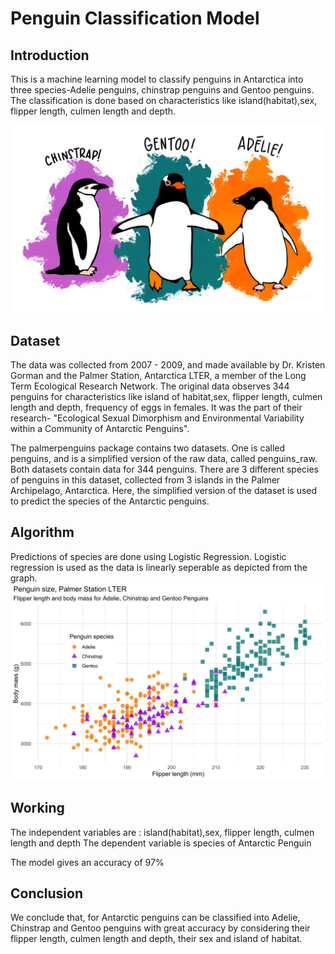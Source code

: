 # Penguin Classification Model
## Introduction
This is a machine learning model to classify penguins in Antarctica into three species-Adelie penguins, chinstrap penguins and Gentoo penguins. The classification is done based on characteristics like island(habitat),sex, flipper length, culmen length and depth.

<img src="penguins.png">

## Dataset
The data was collected from 2007 - 2009, and made available by Dr. Kristen Gorman and the Palmer Station, Antarctica LTER, a member of the Long Term Ecological Research Network. The original data observes 344 penguins for characteristics like island of habitat,sex, flipper length, culmen length and depth, frequency of eggs in females. It was the part of their research- "Ecological Sexual Dimorphism and Environmental Variability within a Community of Antarctic Penguins".
 
The palmerpenguins package contains two datasets. One is called penguins, and is a simplified version of the raw data, called penguins_raw. Both datasets contain data for 344 penguins. There are 3 different species of penguins in this dataset, collected from 3 islands in the Palmer Archipelago, Antarctica. Here, the simplified version of the dataset is used to predict the species of the Antarctic penguins.

## Algorithm
Predictions of species are done using Logistic Regression. Logistic regression is used as the data is linearly seperable as depicted from the graph.
<img src="graph.jpeg">

## Working
The independent variables are : island(habitat),sex, flipper length, culmen length and depth
The dependent variable is species of Antarctic Penguin

The model gives an accuracy of 97%

## Conclusion
We conclude that, for Antarctic penguins can be classified into Adelie, Chinstrap and Gentoo penguins with great accuracy by considering their flipper length, culmen length and depth, their sex and island of habitat.


